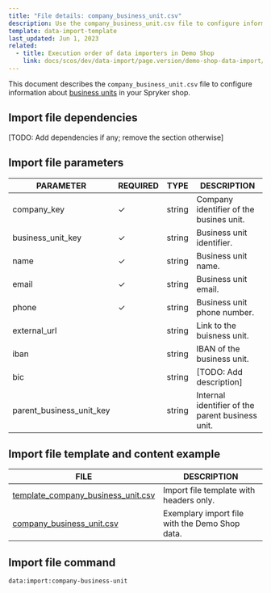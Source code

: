 ```yaml
---
title: "File details: company_business_unit.csv"
description: Use the company_business_unit.csv file to configure information about company accounts in your Spryker shop.
template: data-import-template
last_updated: Jun 1, 2023
related:
  - title: Execution order of data importers in Demo Shop
    link: docs/scos/dev/data-import/page.version/demo-shop-data-import/execution-order-of-data-importers-in-demo-shop.html
---
```


This document describes the `company_business_unit.csv` file to configure information about [business units](docs/pbc/all/customer-relationship-management/{{page.version}}/company-account-feature-overview/business-units-overview.html) in your Spryker shop.

## Import file dependencies

[TODO: Add dependencies if any; remove the section otherwise]

## Import file parameters

| PARAMETER | REQUIRED |  TYPE | DESCRIPTION |
| --- | --- | --- | --- |
| company_key |&check;| string | Company identifier of the busines unit.|
| business_unit_key |&check;| string | Business unit identifier.|
| name | &check; | string | Business unit name. |
| email | &check; | string | Business unit email. |
| phone | &check; | string | Business unit phone number. |
| external_url | | string | Link to the buisness unit. |
| iban | | string | IBAN of the business unit. |
| bic | | string | [TODO: Add description] |
| parent_business_unit_key | | string | Internal identifier of the parent business unit. |

## Import file template and content example

| FILE | DESCRIPTION |
|---|---|
| [template_company_business_unit.csv](https://spryker.s3.eu-central-1.amazonaws.com/docs/pbc/all/customer-relationship-management/import-and-export-data/file-details-company.csv.md/file-details-company-business-unit.csv.md/template_company_business_unit.csv)| Import file template with headers only. |
| [company_business_unit.csv](https://spryker.s3.eu-central-1.amazonaws.com/docs/pbc/all/customer-relationship-management/import-and-export-data/file-details-company.csv.md/file-details-company-business-unit.csv.md/company_business_unit.csv)| Exemplary import file with the Demo Shop data. |

## Import file command

```bash
data:import:company-business-unit
```